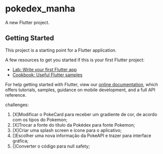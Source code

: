 # pokedex_manha

A new Flutter project.

## Getting Started

This project is a starting point for a Flutter application.

A few resources to get you started if this is your first Flutter project:

- [Lab: Write your first Flutter app](https://flutter.dev/docs/get-started/codelab)
- [Cookbook: Useful Flutter samples](https://flutter.dev/docs/cookbook)

For help getting started with Flutter, view our
[online documentation](https://flutter.dev/docs), which offers tutorials,
samples, guidance on mobile development, and a full API reference.

challenges:
1. [X]Modificar o PokeCard para receber um gradiente de cor, de acordo com os tipos do Pokemon;
2. [X]Trocar a fonte do título da Pokédex para fonte Pokemon;
3. [X]Criar uma splash screen e ícone para o aplicativo;
4. []Escolher uma nova informação da PokeAPI e trazer para interface gráfica;
5. []Converter o código para null safety;